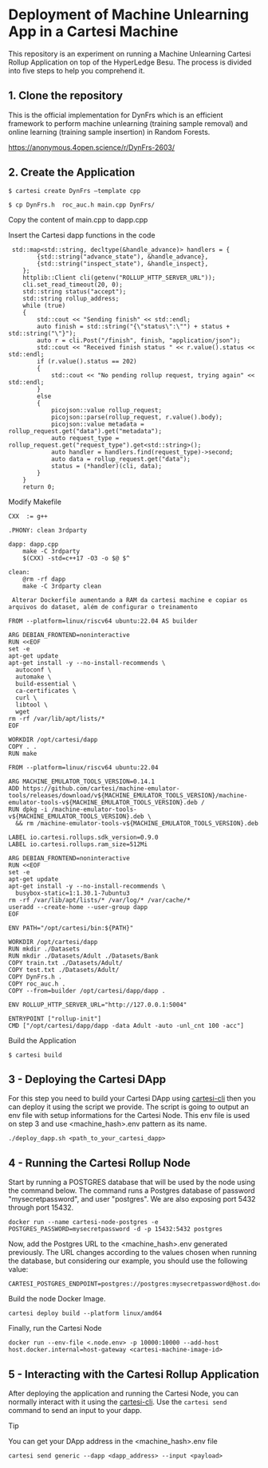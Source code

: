 
# Deployment of Machine Unlearning App in a Cartesi Machine

This repository is an experiment on running a Machine Unlearning Cartesi Rollup Application on top of the HyperLedge Besu. The process is divided into five steps to help you comprehend it.

## 1. Clone the repository

This is the official implementation for DynFrs which is an efficient framework to perform machine unlearning (training sample removal) and online learning (training sample insertion) in Random Forests.

  https://anonymous.4open.science/r/DynFrs-2603/

## 2.  Create the Application
    
``` shell
$ cartesi create DynFrs –template cpp

$ cp DynFrs.h  roc_auc.h main.cpp DynFrs/
```

 Copy the content of main.cpp to dapp.cpp

 Insert the Cartesi dapp functions in the code

``` shell
 std::map<std::string, decltype(&handle_advance)> handlers = {
        {std::string("advance_state"), &handle_advance},
        {std::string("inspect_state"), &handle_inspect},
    };
    httplib::Client cli(getenv("ROLLUP_HTTP_SERVER_URL"));
    cli.set_read_timeout(20, 0);
    std::string status("accept");
    std::string rollup_address;
    while (true)
    {
        std::cout << "Sending finish" << std::endl;
        auto finish = std::string("{\"status\":\"") + status + std::string("\"}");
        auto r = cli.Post("/finish", finish, "application/json");
        std::cout << "Received finish status " << r.value().status << std::endl;
        if (r.value().status == 202)
        {
            std::cout << "No pending rollup request, trying again" << std::endl;
        }
        else
        {
            picojson::value rollup_request;
            picojson::parse(rollup_request, r.value().body);
            picojson::value metadata = rollup_request.get("data").get("metadata");
            auto request_type = rollup_request.get("request_type").get<std::string>();
            auto handler = handlers.find(request_type)->second;
            auto data = rollup_request.get("data");
            status = (*handler)(cli, data);
        }
    }
	return 0;

 ```
 
 Modify Makefile
``` shell
CXX  := g++

.PHONY: clean 3rdparty

dapp: dapp.cpp
	make -C 3rdparty
	$(CXX) -std=c++17 -O3 -o $@ $^

clean:
	@rm -rf dapp
	make -C 3rdparty clean

 Alterar Dockerfile aumentando a RAM da cartesi machine e copiar os arquivos do dataset, além de configurar o treinamento 

FROM --platform=linux/riscv64 ubuntu:22.04 AS builder

ARG DEBIAN_FRONTEND=noninteractive
RUN <<EOF
set -e
apt-get update
apt-get install -y --no-install-recommends \
  autoconf \
  automake \
  build-essential \
  ca-certificates \
  curl \
  libtool \
  wget
rm -rf /var/lib/apt/lists/*
EOF

WORKDIR /opt/cartesi/dapp
COPY . .
RUN make

FROM --platform=linux/riscv64 ubuntu:22.04

ARG MACHINE_EMULATOR_TOOLS_VERSION=0.14.1
ADD https://github.com/cartesi/machine-emulator-tools/releases/download/v${MACHINE_EMULATOR_TOOLS_VERSION}/machine-emulator-tools-v${MACHINE_EMULATOR_TOOLS_VERSION}.deb /
RUN dpkg -i /machine-emulator-tools-v${MACHINE_EMULATOR_TOOLS_VERSION}.deb \
  && rm /machine-emulator-tools-v${MACHINE_EMULATOR_TOOLS_VERSION}.deb

LABEL io.cartesi.rollups.sdk_version=0.9.0
LABEL io.cartesi.rollups.ram_size=512Mi

ARG DEBIAN_FRONTEND=noninteractive
RUN <<EOF
set -e
apt-get update
apt-get install -y --no-install-recommends \
  busybox-static=1:1.30.1-7ubuntu3
rm -rf /var/lib/apt/lists/* /var/log/* /var/cache/*
useradd --create-home --user-group dapp
EOF

ENV PATH="/opt/cartesi/bin:${PATH}"

WORKDIR /opt/cartesi/dapp
RUN mkdir ./Datasets 
RUN mkdir ./Datasets/Adult ./Datasets/Bank
COPY train.txt ./Datasets/Adult/
COPY test.txt ./Datasets/Adult/
COPY DynFrs.h .
COPY roc_auc.h . 
COPY --from=builder /opt/cartesi/dapp/dapp .

ENV ROLLUP_HTTP_SERVER_URL="http://127.0.0.1:5004"

ENTRYPOINT ["rollup-init"]
CMD ["/opt/cartesi/dapp/dapp -data Adult -auto -unl_cnt 100 -acc"]
```
 Build the Application
``` shell
$ cartesi build

```



## 3 - Deploying the Cartesi DApp
For this step you need to build your Cartesi DApp using [cartesi-cli](https://www.npmjs.com/package/@cartesi/cli) then you can deploy it using the script we provide. The script is going to output an env file with setup informations for the Cartesi Node. This env file is used on step 3 and use <machine_hash>.env pattern as its name.

``` shell
./deploy_dapp.sh <path_to_your_cartesi_dapp>
```


## 4 - Running the Cartesi Rollup Node

Start by running a POSTGRES database that will be used by the node using the command below. The command runs a Postgres database of password "mysecretpassword", and user "postgres". We are also exposing port 5432 through port 15432.
``` shell
docker run --name cartesi-node-postgres -e POSTGRES_PASSWORD=mysecretpassword -d -p 15432:5432 postgres
```

Now, add the Postgres URL to the <machine_hash>.env generated previously. The URL changes according to the values chosen when running the database, but considering our example, you should use the following value:

```
CARTESI_POSTGRES_ENDPOINT=postgres://postgres:mysecretpassword@host.docker.internal:15432/postgres
```

Build the node Docker Image.
``` shell
cartesi deploy build --platform linux/amd64
```

Finally, run the Cartesi Node
``` shell
docker run --env-file <.node.env> -p 10000:10000 --add-host host.docker.internal=host-gateway <cartesi-machine-image-id>
```

## 5 - Interacting with the Cartesi Rollup Application
After deploying the application and running the Cartesi Node, you can normally interact with it using the [cartesi-cli](https://www.npmjs.com/package/@cartesi/cli). Use the `cartesi send` command to send an input to your dapp.

> [!TIP]
> You can get your DApp address in the <machine_hash>.env file

``` shell
cartesi send generic --dapp <dapp_address> --input <payload>
```

